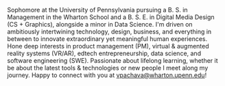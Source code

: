 Sophomore at the University of Pennsylvania pursuing a B. S. in Management in the Wharton School and a B. S. E. in Digital Media Design (CS + Graphics), alongside a minor in Data Science. 
I'm driven on ambitiously intertwining technology, design, business, and everything in between to innovate extraordinary yet meaningful human experiences. 
Hone deep interests in product management (PM), virtual & augmented reality systems (VR/AR), edtech entrepreneurship, data science, and software engineering (SWE). 
Passionate about lifelong learning, whether it be about the latest tools & technologies or new people I meet along my journey. 
Happy to connect with you at vpachava@wharton.upenn.edu!
